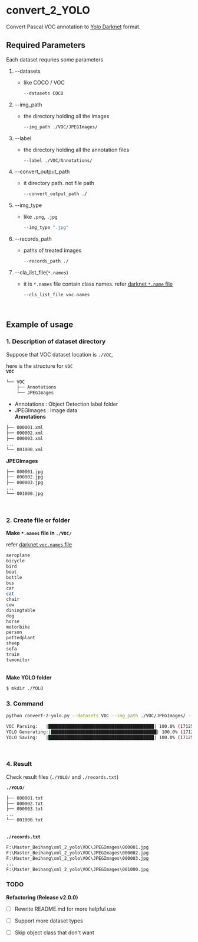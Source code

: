 # convert_2_YOLO

Convert Pascal VOC annotation to [Yolo Darknet](https://pjreddie.com/darknet/yolo/) format.
​    

## Required Parameters

Each dataset requries some parameters

1. --datasets

   - like COCO / VOC

     ```bash
     --datasets COCO
     ```

2. --img_path

   - the directory holding all the images

     ```bash
     --img_path ./VOC/JPEGImages/
     ```

3. --label

   - the directory holding all the annotation files

     ```bash
     --label ./VOC/Annotations/
     ```

4. --convert_output_path

   - it directory path. not file path

     ```bash
     --convert_output_path ./
     ```

5. --img_type

   - like `.png`, `.jpg`

     ```bash
     --img_type ".jpg"
     ```

6. --records_path

   - paths of treated images

     ```bash
     --records_path ./
     ```

7. --cla_list_file(`*.names`)

   - it is `*.names` file contain class names. refer [darknet `*.name` file](https://github.com/pjreddie/darknet/blob/master/data/voc.names)

     ```bash
     --cls_list_file voc.names
     ```

​    

## Example of usage​    

### 1. Description of dataset directory

Suppose that VOC dataset location is `./VOC`,

here is the structure for `VOC`
​    
**`VOC`**

```bash
└── VOC
    ├── Annotations
    └── JPEGImages
```

- Annotations : Object Detection label folder
- JPEGImages : Image data
​    
**Annotations**

```bash
├── 000001.xml
├── 000002.xml
├── 000003.xml
...
└── 001000.xml
```

**JPEGImages**

```bash
├── 000001.jpg
├── 000002.jpg
├── 000003.jpg
...
└── 001000.jpg
```

​
### 2. Create file or folder

**Make `*.names` file in `./VOC/`**

refer [darknet `voc.names` file](https://github.com/pjreddie/darknet/blob/master/data/voc.names)

```bash
aeroplane
bicycle
bird
boat
bottle
bus
car
cat
chair
cow
diningtable
dog
horse
motorbike
person
pottedplant
sheep
sofa
train
tvmonitor
```
​    
**Make YOLO folder**

```bash
$ mkdir ./YOLO
```
    

### 3. Command

```bash
python convert-2-yolo.py --datasets VOC --img_path ./VOC/JPEGImages/ --label ./VOC/Annotations/ --convert_output_path ./YOLO/ --img_type ".jpg" --records_path ./ --cls_list_file ./VOC/voc.names

VOC Parsing:   |████████████████████████████████████████| 100.0% (17125/17125) Complete
YOLO Generating:|████████████████████████████████████████| 100.0% (17125/17125)Complete
YOLO Saving:   |████████████████████████████████████████| 100.0% (17125/17125) Complete
```

​    
### 4. Result

Check result files (`./YOLO/` and `./records.txt`)

**`./YOLO/`**

```bash
├── 000001.txt
├── 000002.txt
├── 000003.txt
...
└── 001000.txt
```
​    
**`./records.txt`**

```bash
F:\Master_Beihang\xml_2_yolo\VOC\JPEGImages\000001.jpg
F:\Master_Beihang\xml_2_yolo\VOC\JPEGImages\000002.jpg
F:\Master_Beihang\xml_2_yolo\VOC\JPEGImages\000003.jpg
...
F:\Master_Beihang\xml_2_yolo\VOC\JPEGImages\001000.jpg
```


### TODO

**Refactoring (Release v2.0.0)**
- [ ] Rewrite README.md for more helpful use
- [ ] Support more dataset types
- [ ] Skip object class that don't want

